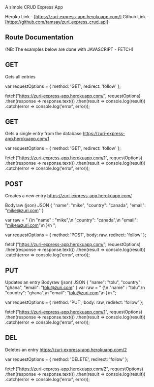 A simple CRUD Express App

Heroku Link - [https://zuri-express-app.herokuapp.com/]
Github Link - [https://github.com/tamsay/zuri_express_crud_api]
## Route Documentation 
(NB: The examples below are done with JAVASCRIPT - FETCH)

## GET
Gets all entries

var requestOptions = {
  method: 'GET',
  redirect: 'follow'
};

fetch("https://zuri-express-app.herokuapp.com/", requestOptions)
  .then(response => response.text())
  .then(result => console.log(result))
  .catch(error => console.log('error', error));


## GET
Gets a single entry from the database
https://zuri-express-app.herokuapp.com/1

var requestOptions = {
  method: 'GET',
  redirect: 'follow'
};
 
fetch("https://zuri-express-app.herokuapp.com/1", requestOptions)
  .then(response => response.text())
  .then(result => console.log(result))
  .catch(error => console.log('error', error));


## POST
Creates a new entry
https://zuri-express-app.herokuapp.com/

Bodyraw (json)
JSON
{
  "name": "mike",
  "country": "canada",
  "email": "mike@zuri.com"
}

var raw = "  {\n        \"name\" : \"mike\",\n        \"country\": \"canada\",\n        \"email\": \"mike@zuri.com\"\n    }\n    ";

var requestOptions = {
  method: 'POST',
  body: raw,
  redirect: 'follow'
};

fetch("https://zuri-express-app.herokuapp.com/", requestOptions)
  .then(response => response.text())
  .then(result => console.log(result))
  .catch(error => console.log('error', error));


## PUT
Updates an entry
Bodyraw (json)
JSON
{
  "name": "tolu",
  "country": "ghana",
  "email": "tolu@zuri.com"
}
var raw = "  {\n        \"name\" : \"tolu\",\n        \"country\": \"ghana\",\n        \"email\": \"tolu@zuri.com\"\n    }\n    ";

var requestOptions = {
  method: 'PUT',
  body: raw,
  redirect: 'follow'
};

fetch("https://zuri-express-app.herokuapp.com/1", requestOptions)
  .then(response => response.text())
  .then(result => console.log(result))
  .catch(error => console.log('error', error));

## DEL
Deletes an entry
https://zuri-express-app.herokuapp.com/2

var requestOptions = {
  method: 'DELETE',
  redirect: 'follow'
};

fetch("https://zuri-express-app.herokuapp.com/2", requestOptions)
  .then(response => response.text())
  .then(result => console.log(result))
  .catch(error => console.log('error', error));

